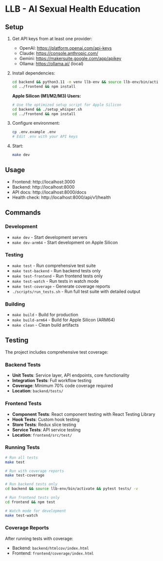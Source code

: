 # LLB - AI Sexual Health Education

## Setup

1. Get API keys from at least one provider:
   - OpenAI: https://platform.openai.com/api-keys
   - Claude: https://console.anthropic.com/
   - Gemini: https://makersuite.google.com/app/apikey
   - Ollama: https://ollama.ai/ (local)

2. Install dependencies:
   ```bash
   cd backend && python3.11 -m venv llb-env && source llb-env/bin/activate && pip install -r requirements.txt
   cd ../frontend && npm install
   ```

   **Apple Silicon (M1/M2/M3) Users:**
   ```bash
   # Use the optimized setup script for Apple Silicon
   cd backend && ./setup_whisper.sh
   cd ../frontend && npm install
   ```

3. Configure environment:
   ```bash
   cp .env.example .env
   # Edit .env with your API keys
   ```

4. Start:
   ```bash
   make dev
   ```

## Usage

- Frontend: http://localhost:3000
- Backend: http://localhost:8000
- API docs: http://localhost:8000/docs
- Health check: http://localhost:8000/api/v1/health

## Commands

### Development
- `make dev` - Start development servers
- `make dev-arm64` - Start development on Apple Silicon

### Testing
- `make test` - Run comprehensive test suite
- `make test-backend` - Run backend tests only
- `make test-frontend` - Run frontend tests only
- `make test-watch` - Run tests in watch mode
- `make test-coverage` - Generate coverage reports
- `./scripts/run_tests.sh` - Run full test suite with detailed output

### Building
- `make build` - Build for production
- `make build-arm64` - Build for Apple Silicon (ARM64)
- `make clean` - Clean build artifacts

## Testing

The project includes comprehensive test coverage:

### Backend Tests
- **Unit Tests**: Service layer, API endpoints, core functionality
- **Integration Tests**: Full workflow testing
- **Coverage**: Minimum 70% code coverage required
- **Location**: `backend/tests/`

### Frontend Tests
- **Component Tests**: React component testing with React Testing Library
- **Hook Tests**: Custom hook testing
- **Store Tests**: Redux slice testing
- **Service Tests**: API service testing
- **Location**: `frontend/src/test/`

### Running Tests

```bash
# Run all tests
make test

# Run with coverage reports
make test-coverage

# Run backend tests only
cd backend && source llb-env/bin/activate && pytest tests/ -v

# Run frontend tests only
cd frontend && npm test

# Watch mode for development
make test-watch
```

### Coverage Reports
After running tests with coverage:
- Backend: `backend/htmlcov/index.html`
- Frontend: `frontend/coverage/index.html`